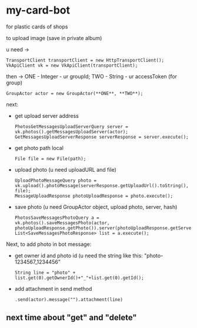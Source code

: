 # my-card-bot
for plastic cards of shops

to upload image (save in private album)  
  
u need ->  

    TransportClient transportClient = new HttpTransportClient();
    VkApiClient vk = new VkApiClient(transportClient);
	
then -> ONE - Integer - ur groupId; TWO - String - ur accessToken (for group)  

    GroupActor actor = new GroupActor(**ONE**, **TWO**);
	
next:  
* get upload server address    

	  PhotosGetMessagesUploadServerQuery server = vk.photos().getMessagesUploadServer(actor);
	  GetMessagesUploadServerResponse serverResponse = server.execute();
	
* get photo path local  

      File file = new File(path);
	
* upload photo (u need uploadURL and file)  
    
      UploadPhotoMessageQuery photo = vk.upload().photoMessage(serverResponse.getUploadUrl().toString(), file);
      MessageUploadResponse photoUploadResponse = photo.execute();
        
* save photo (u need GroupActor object, upload photo, server, hash)  
		
      PhotosSaveMessagesPhotoQuery a = vk.photos().saveMessagesPhoto(actor, photoUploadResponse.getPhoto()).server(photoUploadResponse.getServer()).hash(photoUploadResponse.getHash());
      List<SaveMessagesPhotoResponse> list = a.execute();

  
Next, to add photo in bot message:  

*  get owner id and photo id  (u need the string like this: "photo-1234567_1234456"  
    
       String line = "photo" + list.get(0).getOwnerId()+"_"+list.get(0).getId();
	
* add attachment in send method  

      .send(actor).message("").attachment(line)
                        
			
## next time about "get" and "delete"  
